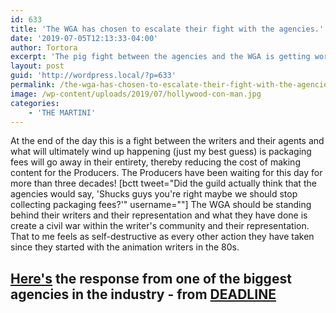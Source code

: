 ```yaml
---
id: 633
title: 'The WGA has chosen to escalate their fight with the agencies.'
date: '2019-07-05T12:13:33-04:00'
author: Tortora
excerpt: 'The pig fight between the agencies and the WGA is getting worse, not better, and that only benefits the studios –  NOT WRITERS!'
layout: post
guid: 'http://wordpress.local/?p=633'
permalink: /the-wga-has-chosen-to-escalate-their-fight-with-the-agencies/
image: /wp-content/uploads/2019/07/hollywood-con-man.jpg
categories:
    - 'THE MARTINI'
---
```


At the end of the day this is a fight between the writers and their agents and what will ultimately wind up happening (just my best guess) is packaging fees will go away in their entirety, thereby reducing the cost of making content for the Producers. The Producers have been waiting for this day for more than three decades! \[bctt tweet="Did the guild actually think that the agencies would say, 'Shucks guys you're right maybe we should stop collecting packaging fees?'" username=""\] The WGA should be standing behind their writers and their representation and what they have done is create a civil war within the writer's community and their representation. That to me feels as self-destructive as every other action they have taken since they started with the animation writers in the 80s.

## [Here's](https://deadline.com/2019/07/caa-sues-writers-guild-group-boycott-hollywood-wga-agencies-1202640486/) the response from one of the biggest agencies in the industry - from [DEADLINE ](https://deadline.com/2019/07/caa-sues-writers-guild-group-boycott-hollywood-wga-agencies-1202640486/)